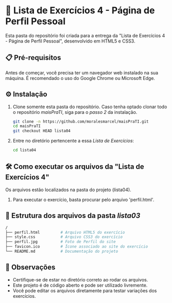 # 📇 Lista de Exercícios 4 - Página de Perfil Pessoal

Esta pasta do repositório foi criada para a entrega da "Lista de Exercícios 4 - Página de Perfil Pessoal", desenvolvido em HTML5 e CSS3.

## 📋 Pré-requisitos

Antes de começar, você precisa ter um navegador web instalado na sua máquina. É recomendado o uso do Google Chrome ou Microsoft Edge.

## ⚙️ Instalação

1. Clone somente esta pasta do repositório. Caso tenha optado clonar todo o repositório *maisPraTI*, siga para o *passo 2* da instalação.
   
    ```bash
    git clone -n https://github.com/moralesmarcel/maisPraTI.git
    cd maisPraTI
    git checkout HEAD lista04
    ```

2. Entre no diretório pertencente a essa _Lista de Exercícios_:

    ```bash
    cd lista04
    ```

## 🛠️ Como executar os arquivos da "Lista de Exercícios 4"

Os arquivos estão localizados na pasta do projeto (lista04).

1. Para executar o exercício, basta procurar pelo arquivo 'perfil.html'.


## 📂 Estrutura dos arquivos da pasta _lista03_

```bash
/
├── perfil.html         # Arquivo HTML5 do exercício
├── style.css           # Arquivo CSS3 do exercício
├── perfil.jpg          # Foto de Perfil do site 
├── favicon.ico         # Ícone associado ao site do exercício
└── README.md           # Documentação do projeto
```

## 📑 Observações

* Certifique-se de estar no diretório correto ao rodar os arquivos.
* Este projeto é de código aberto e pode ser utilizado livremente.
* Você pode editar os arquivos diretamente para testar variações dos exercícios.
